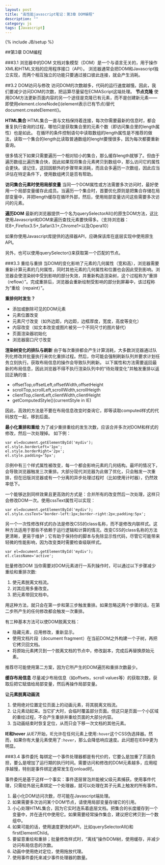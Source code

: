 ```yaml
---
layout: post
title: "高性能javascript笔记：第3章 DOM编程"
description: ""
category: js
tags: [Javascript]
---
```

{% include JB/setup %}

##第3章 DOM编程

###3.1 浏览器中的DOM
文档对象模型（DOM）是一个与语言无关的，用于操作XML和HTML文档的应用程序接口（API）。
浏览器通常会把DOM和Javascript独立实现，而两个相互独立的功能只要通过接口彼此连接，就会产生消耗。

##3.2 DOM访问与修改
访问DOM的次数越多，代码的运行速度越慢。因此，我们要减少访问DOM的次数，把运算尽量留在ECMAScript这端处理。
**节点克隆**
使用DOM方法更新页面内容的另一个途径是克隆已有元素，而不是创建新元素——即使用element.cloneNode()(element表示已有节点)替代document.createElement()。

**HTML集合**
HTML集合一直与文档保持着连接，每次你需要最新的信息时，都会重复执行查询的过程，哪怕只是获取集合里的元素个数（即访问集合里的length属性）也是如此。
在循环的条件控制语句中读取数组的length属性是不推荐的做法，读取一个集合的length比读取普通数组的lenght要慢很多，因为每次都要重新查询。

很多情况下如果只需要遍历一个相对较小的集合，那么缓存length就够了。但由于遍历数组比遍历集合快，因此如果现将集合元素拷贝到数组中，那么访问它的属性会更快。请记住，这回因额外的步骤带来消耗，而且会多遍历一次数组，因此应当评估在特定条件下，使用数组拷贝是否有帮助。

**访问集合元素时使用局部变量**
当同一个DOM属性或方法需要多次访问时，最好使用一个局部变量缓存此成员。当遍历一个集合时，首要优化原则是把集合存储在局部变量中，并把length缓存在循环外部，然后，使用局部变量访问这些需要多次访问的元素。

**遍历DOM**
最新的浏览器提供一个名为querySelectorAll()的原生DOM方法，这比使用Javascript和DOM来遍历查找元素要快得多。（支持浏览器：IE8+,Firefox3.5+,Safari3.1+,Chrome1+以及Opera10）

如果你使用Javascript库提供的选择器API，应确保该库在底层实现中使用原生API。

另外，也可以使用querySelector()来获取第一个匹配的节点。

###3.3 重绘与重排
当DOM的变化影响了元素的几何属性（宽和高），浏览器需要重新计算元素的几何属性，同时其他元素的几何属性和位置也会因此受到影响。浏览器会使渲染树中受到影响的部分失效，并重新构造渲染树，这个过程称为“重排（reflow）”。完成重排后，浏览器会重新绘制受影响的部分到屏幕中，该过程称为“重绘（repaint）”。

**重排何时发生？**

*	添加或删除可见的DOM元素
*	元素位置改变
*	元素尺寸改变（如外边距，内边距，边框厚度，宽度，高度等变化）
*	内容改变（如文本改变或图片被另一个不同尺寸的图片替代）
*	页面渲染器初始化
*	浏览器窗口尺寸改变

**渲染树变化的排队与刷新**
由于每次重排都会产生计算消耗，大多数浏览器通过队列化修改并批量执行来优化重排过程。然后，你可能会强制刷新队列并要求计划任务立刻执行。获取布局信息的操作会导致队列刷新。
以下属性和方法需要返回最新的布局信息，因此浏览器不得不执行渲染队列中的“待处理变化”并触发重排以返回正确的值：

*	offsetTop,offsetLeft,offsetWidth,offsetHeight
*	scrollTop,scrollLeft,scrollWidth,scrollHeigth
*	clientTop,clientLeft,clientWidth,clientHeight
*	getComputedStyle()(currentStyle in IE)

因此，高效的方法是不要在布局信息改变时查询它，即等读取computed样式的代码放在一起，移到后面。

**最小化重排和重绘**
为了减少重排重绘的发生次数，应该合并多次对DOM和样式的修改，然后一次处理掉。
如下例：

	var el=document.getElementById('mydiv');
	el.style.borderLeft='1px';
	el.style.borderRight='2px';
	el.style.padding='5px';

示例中有三个样式属性被改变，每一个都会影响元素的几何结构。最坏的情况下，会导致浏览器触发三次重排。大部分现代浏览器为此做了优化，只会触发一次重排，但在旧版浏览器或有一个分离的异步处理过程时（比如使用计时器），仍然效率低下。

一个能够达到同样效果且更高效的方式是：合并所有的改变然后一次处理，这样只会修改DOM一次。使用cssText属性可以实现：

	var el=document.getElementById('mydiv');
	el.style.cssText='border-left:1px;border-right:2px;padding:5px';
	
另一个一次性修改样式的办法是修改CSS的class名称，而不是修改内联样式。这种方法适用于那些不依赖于运行逻辑和计算的情况。改变CSS的class名称的方法更清晰，更易于维护；它有助于保持你的脚本与免除显示性代码，尽管它可能带来轻微的性能影响，因为改变类时需要检查级联样式。

	var el=document.getElementById('mydiv');
	el.className='active';
	
批量修改DOM
当你需要对DOM元素进行一系列操作时，可以通过以下步骤减少重绘和重排次数:

1. 使元素脱离文档流。
2. 对其应用多重改变。
3. 把元素带回文档中。

用这种方法，就只会在第一步和第三步触发重排。如果忽略这两个步骤的话，在第二步所产生的任何修改都会触发一次重排。

有三种基本方法可以使DOM脱离文档：

*	隐藏元素，应用修改，重新显示。	
*	使用文档片段（document fragment）在当前DOM之外构建一个子树，再把它拷贝回文档。
*	将原始元素拷贝到一个脱离文档的节点中，修改副本，完成后再替换原始元素。
	
推荐尽可能使用第二方案，因为它所产生的DOM遍历和重排次数最少。

**缓存布局信息**
尽量减少布局信息（如offsets，scroll values等）的获取次数，获取后把它赋值给局部变量，然后再操作局部变量。

**让元素脱离动画流**
1. 使用绝对位置定位页面上的动画元素，将其脱离文档流。
2. 让元素动起来。当它扩大时，会临时覆盖部分页面。但这只是页面一个小区域的重绘过程，不会产生重排并重绘页面的大部分内容。
3. 当动画结束时恢复定位，从而只会下移一次文档的其他元素。

**IE和hover**
从IE7开始，IE允许在任何元素上使用`:hover`这个CSS伪选择器。然而，如果你有大量元素使用了`:hover`，那么会降低响应速度。此问题在IE8中更为明显。

###3.4 事件委托
每绑定一个事件处理器都是有代价的，它要么是加重了页面负担，要么是增加了运行期的执行时间。需要访问和修改的DOM元素越多，应用程序越慢，特别是事件绑定通常发生在onload时。

事件委托是基于这样一个事实：事件逐层冒泡并能被父级元素捕获。使用事件代理，只需给外层元素绑定一个处理器，就可以处理在其子元素上触发的所有事件。





1. 最小化DOM访问次数，尽可能在Javascript端处理。
2. 如果需要多次访问某个DOM节点，请使用局部变量存储它的引用。
3. 小心处理HTML集合，因为它实时连系着底层文档。把集合的长度缓存到一个变量中，并在迭代中使用它。如果需要经常操作集合，建议把它拷贝到一个数组中。
4. 如果可能的话，使用速度更快的API，比如querySelectorAll()和firstElementChild。
5. 要留意重绘和重排；批量修改样式时，“离线”操作DOM树，使用缓存，并减少访问布局信息的次数。
6. 动画中使用绝对定位，使用拖放代理。
7. 使用事件委托来减少事件处理器的数量。






